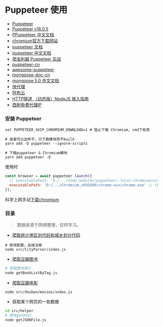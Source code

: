# Puppeteer 使用

- [Puppeteer](https://pptr.dev/)
- [Puppeteer v18.0.5](http://www.puppeteerjs.com/#?product=Puppeteer&version=v18.0.5)
- [PPuppeteer 中文文档](https://learnku.com/docs/puppeteer/3.1.0)
- [chromium官方下载网站](https://download-chromium.appspot.com/)
- [puppeteer 文档](https://pptr.dev/)
- [puppeteer 中文文档](https://zhaoqize.github.io/puppeteer-api-zh_CN)
- [爬虫利器 Puppeteer 实战](https://www.jianshu.com/p/a9a55c03f768)
- [puppeteer-cn](https://npm.taobao.org/package/puppeteer-cn)
- [awesome-puppeteer](https://github.com/transitive-bullshit/awesome-puppeteer/blob/master/readme.zh.md)
- [mongoose-doc-cn](https://github.com/ssshooter/mongoose-doc-cn)
- [mongoose 5.0 中文文档](https://cn.mongoosedoc.top/docs/guide.html)
- [快代理](https://www.kuaidaili.com/)
- [阿布云](https://www.abuyun.com/)
- [HTTP隧道 （动态版）NodeJS 接入指南](https://www.abuyun.com/http-proxy/dyn-manual-nodejs.html)
- [西刺免费代理IP](https://www.xicidaili.com/)

### 安装 Puppeteer

```shell
set PUPPETEER_SKIP_CHROMIUM_DOWNLOAD=1 # 阻止下载 Chromium, cmd下有效

# 或者可以这样干，只下载模块而不build
yarn add -D puppeteer --ignore-scripts

# 下载puppeteer & Chromium模块
yarn add puppeteer -D

```

使用时
```js
const browser = await puppeteer.launch({
  // executablePath: 'D:/.../node_modules/puppeteer/.local-chromium/win64-662092/chrome-win/chrome.exe',
  executablePath: 'D:/.../Chromium_v692609/chrome-win/chrome.exe' // Chromium路径
});
```

科学上网手动[下载chromium](https://download-chromium.appspot.com/)


### 目录

> 数据来源于网络整理，仅供学习。

- [爬取统计用区划代码和城乡划分代码](./src/CityParser/index.js)

```shell
# 修改配置，去掉注释
node src/CityParser/index.js
```
- [爬取豆瓣图书](./src/douban/books/index.js)

```sh
# 获取图书简介
node getBookListByTag.js
```
- [爬取豆瓣电影](./src/douban/movies/index.js)

```
node src/douban/movies/index.js
```

- 获取某个网页的一些数据

```sh
cd src/helper
# 修改getHtml
node getJSONFile.js
```
